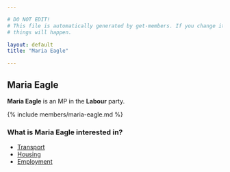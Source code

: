 ```yaml
---

# DO NOT EDIT!
# This file is automatically generated by get-members. If you change it, bad
# things will happen.

layout: default
title: "Maria Eagle"

---
```


## Maria Eagle

**Maria Eagle** is an MP in the **Labour** party.

{% include members/maria-eagle.md %}

### What is Maria Eagle interested in?


* [Transport](/interests/transport.html)
* [Housing](/interests/housing.html)
* [Employment](/interests/employment.html)
